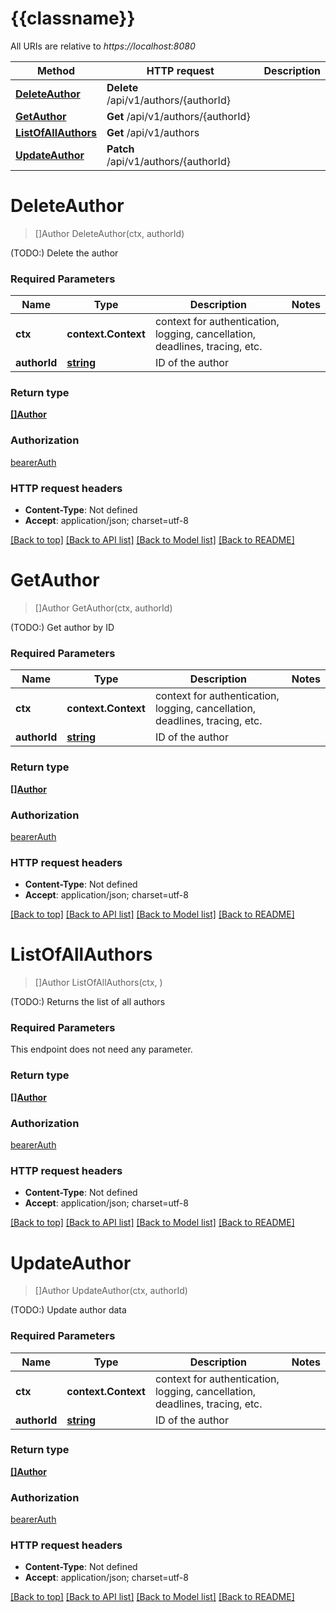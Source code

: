 # {{classname}}

All URIs are relative to *https://localhost:8080*

Method | HTTP request | Description
------------- | ------------- | -------------
[**DeleteAuthor**](AuthorApi.md#DeleteAuthor) | **Delete** /api/v1/authors/{authorId} | 
[**GetAuthor**](AuthorApi.md#GetAuthor) | **Get** /api/v1/authors/{authorId} | 
[**ListOfAllAuthors**](AuthorApi.md#ListOfAllAuthors) | **Get** /api/v1/authors | 
[**UpdateAuthor**](AuthorApi.md#UpdateAuthor) | **Patch** /api/v1/authors/{authorId} | 

# **DeleteAuthor**
> []Author DeleteAuthor(ctx, authorId)


(TODO:) Delete the author

### Required Parameters

Name | Type | Description  | Notes
------------- | ------------- | ------------- | -------------
 **ctx** | **context.Context** | context for authentication, logging, cancellation, deadlines, tracing, etc.
  **authorId** | [**string**](.md)| ID of the author | 

### Return type

[**[]Author**](Author.md)

### Authorization

[bearerAuth](../README.md#bearerAuth)

### HTTP request headers

 - **Content-Type**: Not defined
 - **Accept**: application/json; charset=utf-8

[[Back to top]](#) [[Back to API list]](../README.md#documentation-for-api-endpoints) [[Back to Model list]](../README.md#documentation-for-models) [[Back to README]](../README.md)

# **GetAuthor**
> []Author GetAuthor(ctx, authorId)


(TODO:) Get author by ID

### Required Parameters

Name | Type | Description  | Notes
------------- | ------------- | ------------- | -------------
 **ctx** | **context.Context** | context for authentication, logging, cancellation, deadlines, tracing, etc.
  **authorId** | [**string**](.md)| ID of the author | 

### Return type

[**[]Author**](Author.md)

### Authorization

[bearerAuth](../README.md#bearerAuth)

### HTTP request headers

 - **Content-Type**: Not defined
 - **Accept**: application/json; charset=utf-8

[[Back to top]](#) [[Back to API list]](../README.md#documentation-for-api-endpoints) [[Back to Model list]](../README.md#documentation-for-models) [[Back to README]](../README.md)

# **ListOfAllAuthors**
> []Author ListOfAllAuthors(ctx, )


(TODO:) Returns the list of all authors

### Required Parameters
This endpoint does not need any parameter.

### Return type

[**[]Author**](Author.md)

### Authorization

[bearerAuth](../README.md#bearerAuth)

### HTTP request headers

 - **Content-Type**: Not defined
 - **Accept**: application/json; charset=utf-8

[[Back to top]](#) [[Back to API list]](../README.md#documentation-for-api-endpoints) [[Back to Model list]](../README.md#documentation-for-models) [[Back to README]](../README.md)

# **UpdateAuthor**
> []Author UpdateAuthor(ctx, authorId)


(TODO:) Update author data

### Required Parameters

Name | Type | Description  | Notes
------------- | ------------- | ------------- | -------------
 **ctx** | **context.Context** | context for authentication, logging, cancellation, deadlines, tracing, etc.
  **authorId** | [**string**](.md)| ID of the author | 

### Return type

[**[]Author**](Author.md)

### Authorization

[bearerAuth](../README.md#bearerAuth)

### HTTP request headers

 - **Content-Type**: Not defined
 - **Accept**: application/json; charset=utf-8

[[Back to top]](#) [[Back to API list]](../README.md#documentation-for-api-endpoints) [[Back to Model list]](../README.md#documentation-for-models) [[Back to README]](../README.md)

